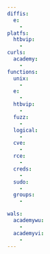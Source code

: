 ```yaml
---
diffis:
  e:
    -
platfs:
  htbvip:
    -
curls:
  academy:
    -
functions:
  unix:
    -
  e:
    -
  htbvip:
    -
  fuzz:
    -
  logical:
    -
  cve:
    -
  rce:
    -
  creds:
    -
  sudo:
    -
  groups:
    -

wals:
  academywu:
    -
  academyvi:
    -
---
```

